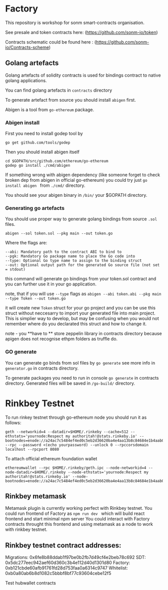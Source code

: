 # Factory

This repository is workshop for sonm smart-contracts organisation.


See presale and token contracts here:
(https://github.com/sonm-io/token)

Contracts schematic could be found here :
(https://github.com/sonm-io/Contracts-scheme)



## Golang artefacts

 Golang artefacts of solidity contracts is used for bindings contract to native golang applications.

 You can find golang artefacts in ```contracts``` directory

 To generate artefact from source you should install ```abigen``` first.

 Abigen is a tool from ```go-ethereum``` package.

### Abigen install

 First you need to install godep tool by

 ```go get github.com/tools/godep```

  Then you should install abigen itself

  ```
  cd $GOPATH/src/github.com/ethereum/go-ethereum
  godep go install ./cmd/abigen
  ```



 If something wrong with abigen dependency (like someone forget to check broken dep from abigen in official go-ethereum)
  you could try just ```go install abigen ``` from  ```./cmd/``` directory.

  You should see your abigen binary in  ```/bin/``` your $GOPATH directory.


### Generating go artefacts

  You should use proper way to generate golang bindings from source ```.sol``` files.

  ```abigen --sol token.sol --pkg main --out token.go ```

  Where the flags are:

    --abi: Mandatory path to the contract ABI to bind to
    --pgk: Mandatory Go package name to place the Go code into
    --type: Optional Go type name to assign to the binding struct
    --out: Optional output path for the generated Go source file (not set = stdout)


  this command will generate go bindings from your token.sol contract and you can further use it in your go application.

  note, that if you will use ```--type``` flags as
  ```abigen --abi token.abi --pkg main --type Token --out token.go```

  it will create new ```Token``` struct for your go project and you can be use this struct without neccesarry to import your generated file into main project.
  This is simplier way to develop, but may be confusing when you would not remember where do you declarated this struct and how to change it.

  note - you **have to ** store zeppelin library in contracts directory because apigen does not recognise ethpm folders as truffle do.

  ### GO generate
  You can generate go binds from sol files by ```go generate``` see more info in ```generator.go``` in contracts directory.

  To generate packages you need to run in console ```go generate``` in contracts directory. Generated files will be saved in ```/go-build/``` directory.

  # Rinkbey Testnet

  To run rinkey testnet through go-ethereum node you should run it as follows:

  ```
  geth --networkid=4 --datadir=$HOME/.rinkeby --cache=512 --ethstats='yournode:Respect my authoritah!@stats.rinkeby.io' --bootnodes=enode://a24ac7c5484ef4ed0c5eb2d36620ba4e4aa13b8c84684e1b4aab0cebea2ae45cb4d375b77eab56516d34bfbd3c1a833fc51296ff084b770b94fb9028c4d25ccf@52.169.42.101:30303 --rpc --password <(echo yourpassword) --unlock 0 --rpccorsdomain localhost --rpcport 8080

```

  To attach official ethereum foundation wallet
  ```
  ethereumwallet --rpc $HOME/.rinkeby/geth.ipc --node-networkid=4 --node-datadir=$HOME/.rinkeby --node-ethstats='yournode:Respect my authoritah!@stats.rinkeby.io' --node-bootnodes=enode://a24ac7c5484ef4ed0c5eb2d36620ba4e4aa13b8c84684e1b4aab0cebea2ae45cb4d375b77eab56516d34bfbd3c1a833fc51296ff084b770b94fb9028c4d25ccf@52.169.42.101:30303
```

 ## Rinkbey metamask

  Metamask plugin is currently working perfect with Rinkbey testnet. You could run frontend of Factory as ```npm run dev ``` which will build react frontend and start minimal npm server
  You could interact with Factory contracts throught this frontend and using metamask as a node to work with rinkbey testnet.


 ## Rinkbey testnet contract addresses:

 Migrations: 0x6fe8b88ddab1f97be0b2fb7d49cf4e2beb78c692
 SDT: 0x5dc277eec942aef60d360c3b4e112d40d1301d80
 Factory: 0xb121cbde60afb91761fd28d753faa0a6314c9747
 Whitelist: 0xb0a80ab6b8d1082c5bbbf8bf77c93604cebe12f5

 Test hubwallet contracts
